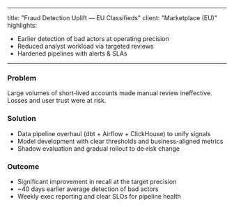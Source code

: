 
---
title: "Fraud Detection Uplift — EU Classifieds"
client: "Marketplace (EU)"
highlights:
  - Earlier detection of bad actors at operating precision
  - Reduced analyst workload via targeted reviews
  - Hardened pipelines with alerts & SLAs
---

### Problem
Large volumes of short‑lived accounts made manual review ineffective. Losses and user trust were at risk.

### Solution
- Data pipeline overhaul (dbt + Airflow + ClickHouse) to unify signals
- Model development with clear thresholds and business-aligned metrics
- Shadow evaluation and gradual rollout to de‑risk change

### Outcome
- Significant improvement in recall at the target precision
- ~40 days earlier average detection of bad actors
- Weekly exec reporting and clear SLOs for pipeline health
